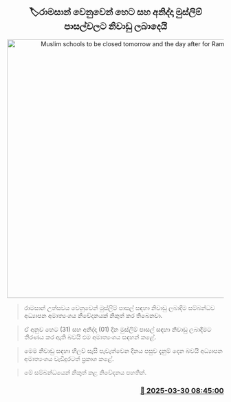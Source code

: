 <p align='center'><b><h2 align='center' title='Muslim schools to be closed tomorrow and the day after for Ramadan'>🏷රාමසාන් වෙනුවෙන් හෙට සහ අනිද්දා මුස්ලිම් පාසල්වලට නිවාඩු ලබාදෙයි</h2></b></p>
<p align='center'><img src='https://helakuru.sgp1.cdn.digitaloceanspaces.com/esana/images/lib/school-students[1].jpg' width='600' alt='Muslim schools to be closed tomorrow and the day after for Ramadan'></p>

> රාමසාන් උත්සවය වෙනුවෙන් මුස්ලිම් පාසල් සඳහා නිවාඩු ලබාදීම සම්බන්ධව අධ්‍යාපන අමාත්‍යංශය නිවේදනයක් නිකුත් කර තිබෙනවා.

> ඒ අනුව හෙට (31) සහ අනිද්දා (01) දින මුස්ලිම් පාසල් සඳහා නිවාඩු ලබාදීමට තීරණය කර ඇති බවයි එම අමාත්‍යංශය සඳහන් කළේ.

> මෙම නිවාඩු සඳහා හිලව් සැසි පැවැත්වෙන දිනය පසුව දැනුම් දෙන බවයි අධ්‍යාපන අමාත්‍යංශය වැඩිදුරටත් ප්‍රකාශ කළේ.

> මේ සම්බන්ධයෙන් නිකුත් කළ නිවේදනය පහතින්.



<h3 align='right'><a href='https://www.helakuru.lk/esana/p/108772/'>📅 2025-03-30 08:45:00</a></h3>

